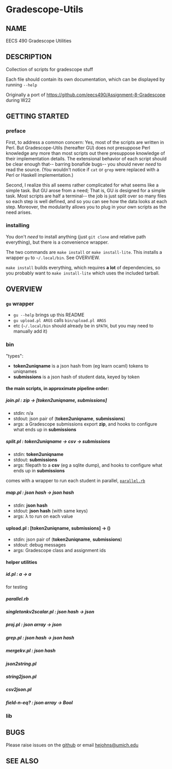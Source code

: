 # Gradescope-Utils

## NAME
EECS 490 Gradescope Utilities

## DESCRIPTION
Collection of scripts for gradescope stuff

Each file should contain its own documentation, which can be displayed by running `--help`

Originally a port of
<https://github.com/eecs490/Assignment-8-Gradescope>
during W22

## GETTING STARTED

### preface
First, to address a common concern:
Yes, most of the scripts are written in Perl.
But Gradescope-Utils (hereafter GU) does not presuppose Perl knowledge
any more than most scripts out there presuppose knowledge of their implementation details.
The extensional behavior of each script should be clear enough that--
barring bonafide bugs--
you should never *need* to read the source.
(You wouldn't notice if `cat` or `grep` were replaced with a Perl or Haskell implementation.)

Second, I realize this all seems rather complicated for what seems like a simple task.
But GU arose from a need; That is, GU *is* designed for a simple task.
Most scripts are half a terminal--
the job is just split over so many files so each step is well defined,
and so you can see how the data looks at each step.
Moreover, the modularity allows you to plug in your own scripts as the need arises.
### installing
You don't *need* to install anything (just `git clone` and relative path everything),
but there is a convenience wrapper.

The two commands are
`make install`
or `make install-lite`.
This installs a wrapper `gu` to `~/.local/bin`.
See OVERVIEW.

`make install` builds everything, which requires **a lot** of dependencies,
so you probably want to `make install-lite` which uses the included tarball.

## OVERVIEW
### `gu` wrapper
- `gu --help` brings up this README
- `gu upload.pl ARGS` calls `bin/upload.pl ARGS`
- etc
(`~/.local/bin` should already be in `$PATH`, but you may need to manually add it)

### bin
"types":

- **token2uniqname** is a json hash from (eg learn ocaml) tokens to uniqnames
- **submissions** is a json hash of student data, keyed by token

#### the main scripts, in approximate pipeline order:
##### join.pl : **zip** → [**token2uniqname**, **submissions**]
- stdin: n/a
- stdout: json pair of (**token2uniqname**, **submissions**)
- args: a Gradescope submissions export **zip**, and hooks to configure what ends up in **submissions**

##### split.pl : **token2uniqname** → **csv** → **submissions**
- stdin: **token2uniqname**
- stdout: **submissions**
- args: filepath to a **csv** (eg a sqlite dump),
and hooks to configure what ends up in **submissions**

comes with a wrapper to run each student in parallel, [`parallel.rb`](#parallelrb)

##### map.pl : **json hash** → **json hash**
- stdin: **json hash**
- stdout: **json hash** (with same keys)
- args: λ to run on each value

#### upload.pl : [**token2uniqname**, **submissions**] → ()
- stdin: json pair of (**token2uniqname**, **submissions**)
- stdout: debug messages
- args: Gradescope class and assignment ids

#### helper utilities
##### id.pl : a → a
for testing
##### parallel.rb
##### singletonkv2scalar.pl : **json hash** → **json**
##### proj.pl : **json array** → **json**
##### grep.pl : **json hash** → **json hash**
##### mergekv.pl : **json hash**
##### json2string.pl
##### string2json.pl
##### csv2json.pl
##### field-n-eq? : **json array** → Bool

### lib

## BUGS
Please raise issues on the [github](https://github.com/eecs490/gradescope-utils)
or email [hejohns@umich.edu](mailto:hejohns@umich.edu)
## SEE ALSO
